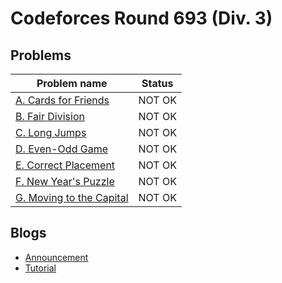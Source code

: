 # Codeforces Round 693 (Div. 3)

## Problems

|Problem name|Status|
|------------|---------|
| [A. Cards for Friends](problems/A._Cards_for_Friends.md)|NOT OK|
| [B. Fair Division](problems/B._Fair_Division.md)|NOT OK|
| [C. Long Jumps](problems/C._Long_Jumps.md)|NOT OK|
| [D. Even-Odd Game](problems/D._Even-Odd_Game.md)|NOT OK|
| [E. Correct Placement](problems/E._Correct_Placement.md)|NOT OK|
| [F. New Year's Puzzle](problems/F._New_Year's_Puzzle.md)|NOT OK|
| [G. Moving to the Capital](problems/G._Moving_to_the_Capital.md)|NOT OK|
## Blogs

- [Announcement](blogs/Announcement.md)
- [Tutorial](blogs/Tutorial.md)
